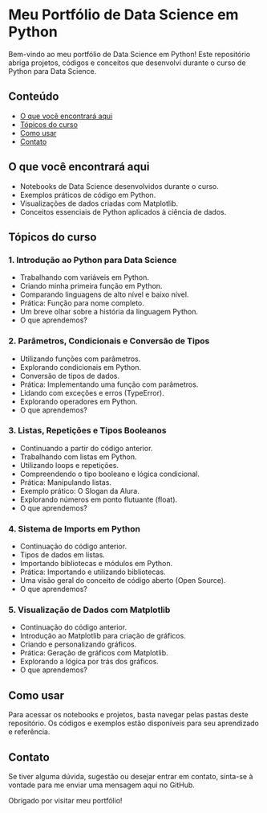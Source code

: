 # Meu Portfólio de Data Science em Python

Bem-vindo ao meu portfólio de Data Science em Python! Este repositório abriga projetos, códigos e conceitos que desenvolvi durante o curso de Python para Data Science.

## Conteúdo

- [O que você encontrará aqui](#o-que-você-encontrará-aqui)
- [Tópicos do curso](#tópicos-do-curso)
- [Como usar](#como-usar)
- [Contato](#contato)

## O que você encontrará aqui

- Notebooks de Data Science desenvolvidos durante o curso.
- Exemplos práticos de código em Python.
- Visualizações de dados criadas com Matplotlib.
- Conceitos essenciais de Python aplicados à ciência de dados.

## Tópicos do curso

### 1. Introdução ao Python para Data Science
- Trabalhando com variáveis em Python.
- Criando minha primeira função em Python.
- Comparando linguagens de alto nível e baixo nível.
- Prática: Função para nome completo.
- Um breve olhar sobre a história da linguagem Python.
- O que aprendemos?

### 2. Parâmetros, Condicionais e Conversão de Tipos
- Utilizando funções com parâmetros.
- Explorando condicionais em Python.
- Conversão de tipos de dados.
- Prática: Implementando uma função com parâmetros.
- Lidando com exceções e erros (TypeError).
- Explorando operadores em Python.
- O que aprendemos?

### 3. Listas, Repetições e Tipos Booleanos
- Continuando a partir do código anterior.
- Trabalhando com listas em Python.
- Utilizando loops e repetições.
- Compreendendo o tipo booleano e lógica condicional.
- Prática: Manipulando listas.
- Exemplo prático: O Slogan da Alura.
- Explorando números em ponto flutuante (float).
- O que aprendemos?

### 4. Sistema de Imports em Python
- Continuação do código anterior.
- Tipos de dados em listas.
- Importando bibliotecas e módulos em Python.
- Prática: Importando e utilizando bibliotecas.
- Uma visão geral do conceito de código aberto (Open Source).
- O que aprendemos?

### 5. Visualização de Dados com Matplotlib
- Continuação do código anterior.
- Introdução ao Matplotlib para criação de gráficos.
- Criando e personalizando gráficos.
- Prática: Geração de gráficos com Matplotlib.
- Explorando a lógica por trás dos gráficos.
- O que aprendemos?

## Como usar

Para acessar os notebooks e projetos, basta navegar pelas pastas deste repositório. Os códigos e exemplos estão disponíveis para seu aprendizado e referência.

## Contato

Se tiver alguma dúvida, sugestão ou desejar entrar em contato, sinta-se à vontade para me enviar uma mensagem aqui no GitHub.

Obrigado por visitar meu portfólio!
